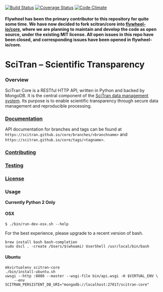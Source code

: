 [![Build Status](https://travis-ci.org/scitran/core.svg?branch=master)](https://travis-ci.org/scitran/core)
[![Coverage Status](https://codecov.io/gh/scitran/core/branch/master/graph/badge.svg)](https://codecov.io/gh/scitran/core/branch/master)
[![Code Climate](https://codeclimate.com/github/scitran/core/badges/gpa.svg)](https://codeclimate.com/github/scitran/core)

#### Flywheel has been the primary contributor to this repository for quite some time. We have now decided to fork scitran/core into [flywheel-io/core](https://github.com/flywheel-io/core), where we are planning to maintain and develop the code as open source, under the existing MIT license. All open issues in this repo have been closed, and corresponding issues have been opened in flywheel-io/core.

# SciTran – Scientific Transparency

### Overview

SciTran Core is a RESTful HTTP API, written in Python and backed by MongoDB. It is the central component of the [SciTran data management system](https://scitran.github.io). Its purpose is to enable scientific transparency through secure data management and reproducible processing.


### [Documentation](https://scitran.github.io/core)

API documentation for branches and tags can be found at `https://scitran.github.io/core/branches/<branchname>` and
`https://scitran.github.io/core/tags/<tagname>`.

### [Contributing](https://github.com/scitran/core/blob/master/CONTRIBUTING.md)

### [Testing](https://github.com/scitran/core/blob/master/tests/README.md)

### [License](https://github.com/scitran/core/blob/master/LICENSE)


### Usage
**Currently Python 2 Only**

#### OSX
```
$ ./bin/run-dev-osx.sh --help
```

For the best experience, please upgrade to a recent version of bash.
```
brew install bash bash-completion
sudo dscl . -create /Users/$(whoami) UserShell /usr/local/bin/bash
```

#### Ubuntu
```
mkvirtualenv scitran-core
./bin/install-ubuntu.sh
uwsgi --http :8080 --master --wsgi-file bin/api.wsgi -H $VIRTUAL_ENV \
    --env SCITRAN_PERSISTENT_DB_URI="mongodb://localhost:27017/scitran-core"
```
